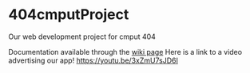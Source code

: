 # 404cmputProject
Our web development project for cmput 404

Documentation available through the [wiki page](https://github.com/md6113/404cmputProject/wiki)
Here is a link to a video advertising our app!
https://youtu.be/3xZmU7sJD6I
